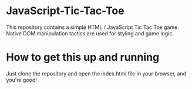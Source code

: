 # JavaScript-Tic-Tac-Toe
This repository contains a simple HTML / JavaScript Tic Tac Toe game. Native DOM manipulation tactics are used for styling and game logic. 

# How to get this up and running
Just clone the repository and open the index.html file in your browser, and you're good!

